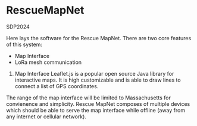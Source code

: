 # RescueMapNet
SDP2024

Here lays the software for the Rescue MapNet. There are two core features of this system:
  * Map Interface
  * LoRa mesh communication

1. Map Interface
Leaflet.js is a popular open source Java library for interactive maps. It is high customizable and is able to draw lines to connect a list of GPS coordinates.

The range of the map interface will be limited to Massachusetts for convienence and simplicity. Rescue MapNet composes of multiple devices which should be able to serve the map interface while offline (away from any internet or cellular network).


